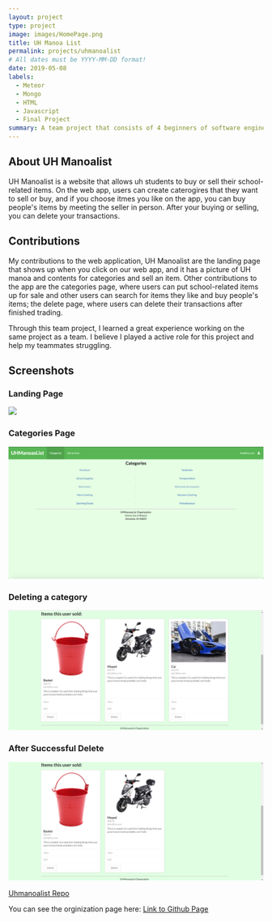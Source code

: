 ```yaml
---
layout: project
type: project
image: images/HomePage.png
title: UH Manoa List
permalink: projects/uhmanoalist
# All dates must be YYYY-MM-DD format!
date: 2019-05-08
labels:
  - Meteor
  - Mongo
  - HTML
  - Javascript
  - Final Project
summary: A team project that consists of 4 beginners of software engineers.
---
```


<h2>About UH Manoalist</h2>
UH Manoalist is a website that allows uh students to buy or sell their school-related items. On the web app, users can create caterogires that they want to sell or buy, and if you choose itmes you like on the app, you can buy people's items by meeting the seller in person. After your buying or selling, you can delete your transactions.

<h2>Contributions</h2>
My contributions to the web application, UH Manoalist are the landing page that shows up when you click on our web app, and it has a picture of UH manoa and contents for categories and sell an item. Other contributions to the app are the categories page, where users can put school-related items up for sale and other users can search for items they like and buy people's items; the delete page, where users can delete their transactions after finished trading.  

Through this team project, I learned a great experience working on the same project as a team. I believe I played a active role for this project and help my teammates struggling. 
<h2>Screenshots</h2>
<h3>Landing Page</h3>
<img class="ui centered huge image" src="..\images\HomePage.png">
<h3>Categories Page</h3>
<img class="ui centered huge image" src="..\images\CategoriesPage.png">
<h3>Deleting a category</h3>
<img class="ui centered big image" src="..\images\beforedelete.png">
<h3>After Successful Delete</h3>
<img class="ui centered big image" src="..\images\afterdelete.png">

[Uhmanoalist Repo](https://github.com/uhmanoaslist/uhmanoalistcode)

You can see the orginization page here: [Link to Github Page](https://github.com/uhmanoaslist/uhmanoaslist.github.io/blob/master/index.md)


